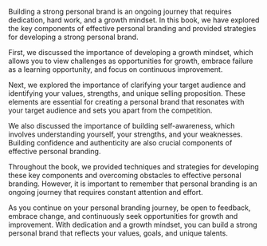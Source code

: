 
Building a strong personal brand is an ongoing journey that requires dedication, hard work, and a growth mindset. In this book, we have explored the key components of effective personal branding and provided strategies for developing a strong personal brand.

First, we discussed the importance of developing a growth mindset, which allows you to view challenges as opportunities for growth, embrace failure as a learning opportunity, and focus on continuous improvement.

Next, we explored the importance of clarifying your target audience and identifying your values, strengths, and unique selling proposition. These elements are essential for creating a personal brand that resonates with your target audience and sets you apart from the competition.

We also discussed the importance of building self-awareness, which involves understanding yourself, your strengths, and your weaknesses. Building confidence and authenticity are also crucial components of effective personal branding.

Throughout the book, we provided techniques and strategies for developing these key components and overcoming obstacles to effective personal branding. However, it is important to remember that personal branding is an ongoing journey that requires constant attention and effort.

As you continue on your personal branding journey, be open to feedback, embrace change, and continuously seek opportunities for growth and improvement. With dedication and a growth mindset, you can build a strong personal brand that reflects your values, goals, and unique talents.
